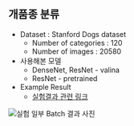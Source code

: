 ## 개품종 분류
- Dataset : Stanford Dogs dataset
  - Number of categories : 120
  - Number of images : 20580
- 사용해본 모델
  - DenseNet, ResNet - valina
  - ResNet - pretrained
- Example Result  
  - [실험결과 관련 링크](https://storm-glade-830.notion.site/Dogbreed-520a80fc85da43c38ee57fa24ab1edb2)

<img src="https://s3.us-west-2.amazonaws.com/secure.notion-static.com/cb43ece5-6211-44be-a095-a3dc93010214/Untitled.png?X-Amz-Algorithm=AWS4-HMAC-SHA256&X-Amz-Content-Sha256=UNSIGNED-PAYLOAD&X-Amz-Credential=AKIAT73L2G45EIPT3X45%2F20230214%2Fus-west-2%2Fs3%2Faws4_request&X-Amz-Date=20230214T063759Z&X-Amz-Expires=86400&X-Amz-Signature=5f956c95ab0a81d2453701bfb48d6ab19efa69b331390c2e766332d226939547&X-Amz-SignedHeaders=host&response-content-disposition=filename%3D%22Untitled.png%22&x-id=GetObject">실험 일부 Batch 결과 사진</img>